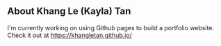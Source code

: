 ## About Khang Le (Kayla) Tan

I'm currently working on using Github pages to build a portfolio website. Check it out at https://khangletan.github.io/
